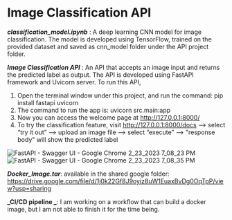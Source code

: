# Image Classification API
**_classification_model.ipynb_** : A deep learning CNN model for image classification. The model is developed using TensorFlow, trained on the provided dataset and saved as cnn_model folder under the API project folder. 

**_Image Classification API_** : An API that accepts an image input and returns the predicted label as output. The API is developed using FastAPI framework and Uvicorn server.
To run this API, 
1) Open the terminal window under this project, and run the command: pip install fastapi uvicorn
2) The command to run the app is: uvicorn src.main:app 
3) Now you can access the welcome page at http://127.0.0.1:8000/
4) To try the classification feature, visit http://127.0.0.1:8000/docs --> select “try it out” --> upload an image file --> select “execute” --> "response body" will show the predicted label

![FastAPI - Swagger UI - Google Chrome 2_23_2023 7_08_23 PM](https://user-images.githubusercontent.com/71278811/221062352-f486a0af-afe8-4cb3-8407-d8b5e70b22ce.png)
![FastAPI - Swagger UI - Google Chrome 2_23_2023 7_08_35 PM](https://user-images.githubusercontent.com/71278811/221062376-e2d8d97b-9fc1-4283-91d8-ef55fc02e840.png)



**_Docker_Image.tar_**: available in the shared google folder: https://drive.google.com/file/d/1j0k22Gf8J9oyiz8uW1EuaxBvDg0OqTpP/view?usp=sharing

**_CI/CD pipeline _**: I am working on a workflow that can build a docker image, but I am not able to finish it for the time being. 

